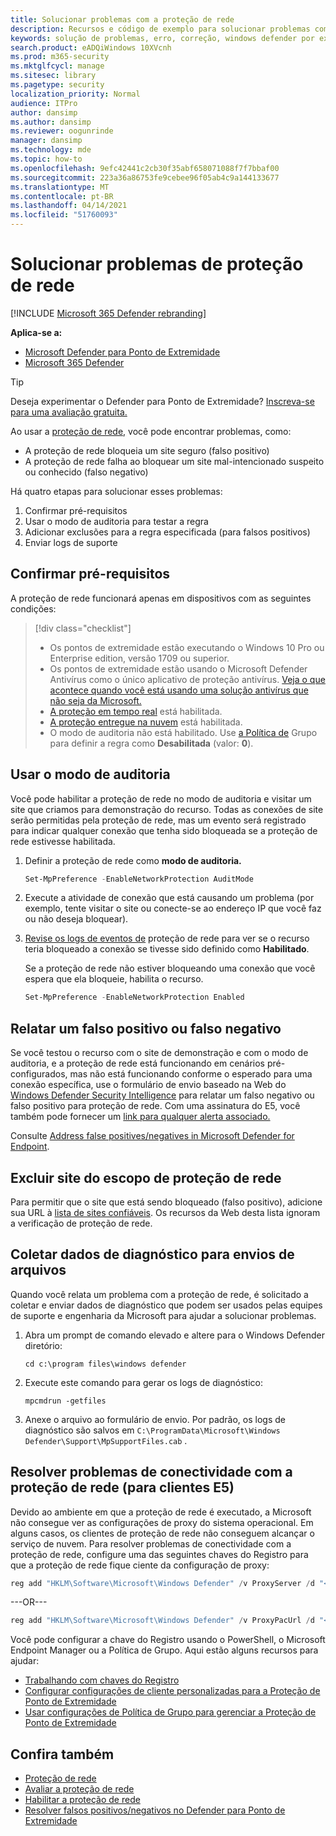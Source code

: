 ```yaml
---
title: Solucionar problemas com a proteção de rede
description: Recursos e código de exemplo para solucionar problemas com a proteção de rede no Microsoft Defender para Ponto de Extremidade.
keywords: solução de problemas, erro, correção, windows defender por exemplo, asr, regras, quadris, solução de problemas, auditoria, exclusão, falso positivo, quebrado, bloqueado, microsoft defender para ponto de extremidade, proteção avançada contra ameaças do Microsoft Defender
search.product: eADQiWindows 10XVcnh
ms.prod: m365-security
ms.mktglfcycl: manage
ms.sitesec: library
ms.pagetype: security
localization_priority: Normal
audience: ITPro
author: dansimp
ms.author: dansimp
ms.reviewer: oogunrinde
manager: dansimp
ms.technology: mde
ms.topic: how-to
ms.openlocfilehash: 9efc42441c2cb30f35abf658071088f7f7bbaf00
ms.sourcegitcommit: 223a36a86753fe9cebee96f05ab4c9a144133677
ms.translationtype: MT
ms.contentlocale: pt-BR
ms.lasthandoff: 04/14/2021
ms.locfileid: "51760093"
---
```

# <a name="troubleshoot-network-protection"></a>Solucionar problemas de proteção de rede

[!INCLUDE [Microsoft 365 Defender rebranding](../../includes/microsoft-defender.md)]

**Aplica-se a:**
- [Microsoft Defender para Ponto de Extremidade](https://go.microsoft.com/fwlink/p/?linkid=2154037)
- [Microsoft 365 Defender](https://go.microsoft.com/fwlink/?linkid=2118804)

> [!TIP]
> Deseja experimentar o Defender para Ponto de Extremidade? [Inscreva-se para uma avaliação gratuita.](https://www.microsoft.com/microsoft-365/windows/microsoft-defender-atp?ocid=docs-wdatp-pullalerts-abovefoldlink) 


Ao usar a [proteção de rede,](network-protection.md) você pode encontrar problemas, como:

- A proteção de rede bloqueia um site seguro (falso positivo)
- A proteção de rede falha ao bloquear um site mal-intencionado suspeito ou conhecido (falso negativo)

Há quatro etapas para solucionar esses problemas:

1. Confirmar pré-requisitos
2. Usar o modo de auditoria para testar a regra
3. Adicionar exclusões para a regra especificada (para falsos positivos)
4. Enviar logs de suporte

## <a name="confirm-prerequisites"></a>Confirmar pré-requisitos

A proteção de rede funcionará apenas em dispositivos com as seguintes condições:

>[!div class="checklist"]
> - Os pontos de extremidade estão executando o Windows 10 Pro ou Enterprise edition, versão 1709 ou superior.
> - Os pontos de extremidade estão usando o Microsoft Defender Antivírus como o único aplicativo de proteção antivírus. [Veja o que acontece quando você está usando uma solução antivírus que não seja da Microsoft.](https://docs.microsoft.com/windows/security/threat-protection/microsoft-defender-antivirus/microsoft-defender-antivirus-compatibility)
> - [A proteção em tempo real](https://docs.microsoft.com/windows/security/threat-protection/microsoft-defender-antivirus/configure-real-time-protection-microsoft-defender-antivirus) está habilitada.
> - [A proteção entregue na nuvem](https://docs.microsoft.com/windows/security/threat-protection/microsoft-defender-antivirus/enable-cloud-protection-microsoft-defender-antivirus) está habilitada.
> - O modo de auditoria não está habilitado. Use [a Política de](enable-network-protection.md#group-policy) Grupo para definir a regra como **Desabilitada** (valor: **0**).

## <a name="use-audit-mode"></a>Usar o modo de auditoria

Você pode habilitar a proteção de rede no modo de auditoria e visitar um site que criamos para demonstração do recurso. Todas as conexões de site serão permitidas pela proteção de rede, mas um evento será registrado para indicar qualquer conexão que tenha sido bloqueada se a proteção de rede estivesse habilitada.

1. Definir a proteção de rede como **modo de auditoria.**

   ```PowerShell
   Set-MpPreference -EnableNetworkProtection AuditMode
   ```

2. Execute a atividade de conexão que está causando um problema (por exemplo, tente visitar o site ou conecte-se ao endereço IP que você faz ou não deseja bloquear).

3. [Revise os logs de eventos de](network-protection.md#review-network-protection-events-in-windows-event-viewer) proteção de rede para ver se o recurso teria bloqueado a conexão se tivesse sido definido como **Habilitado**.
   
   Se a proteção de rede não estiver bloqueando uma conexão que você espera que ela bloqueie, habilita o recurso.

   ```PowerShell
   Set-MpPreference -EnableNetworkProtection Enabled
   ```

## <a name="report-a-false-positive-or-false-negative"></a>Relatar um falso positivo ou falso negativo

Se você testou o recurso com o site de demonstração e com o modo de auditoria, e a proteção de rede está funcionando em cenários pré-configurados, mas não está funcionando conforme o esperado para uma conexão específica, use o formulário de envio baseado na Web do [Windows Defender Security Intelligence](https://www.microsoft.com/wdsi/filesubmission) para relatar um falso negativo ou falso positivo para proteção de rede. Com uma assinatura do E5, você também pode fornecer um [link para qualquer alerta associado.](alerts-queue.md)

Consulte [Address false positives/negatives in Microsoft Defender for Endpoint](defender-endpoint-false-positives-negatives.md).

## <a name="exclude-website-from-network-protection-scope"></a>Excluir site do escopo de proteção de rede

Para permitir que o site que está sendo bloqueado (falso positivo), adicione sua URL à [lista de sites confiáveis](https://blogs.msdn.microsoft.com/asiatech/2014/08/19/how-to-add-web-sites-to-trusted-sites-via-gpo-from-dc-installed-ie10-or-higher-ie-version/). Os recursos da Web desta lista ignoram a verificação de proteção de rede.

## <a name="collect-diagnostic-data-for-file-submissions"></a>Coletar dados de diagnóstico para envios de arquivos

Quando você relata um problema com a proteção de rede, é solicitado a coletar e enviar dados de diagnóstico que podem ser usados pelas equipes de suporte e engenharia da Microsoft para ajudar a solucionar problemas.

1. Abra um prompt de comando elevado e altere para o Windows Defender diretório:

   ```console
   cd c:\program files\windows defender
   ```

2. Execute este comando para gerar os logs de diagnóstico:

   ```console
   mpcmdrun -getfiles
   ```

3. Anexe o arquivo ao formulário de envio. Por padrão, os logs de diagnóstico são salvos em `C:\ProgramData\Microsoft\Windows Defender\Support\MpSupportFiles.cab` . 

## <a name="resolve-connectivity-issues-with-network-protection-for-e5-customers"></a>Resolver problemas de conectividade com a proteção de rede (para clientes E5)

Devido ao ambiente em que a proteção de rede é executado, a Microsoft não consegue ver as configurações de proxy do sistema operacional. Em alguns casos, os clientes de proteção de rede não conseguem alcançar o serviço de nuvem. Para resolver problemas de conectividade com a proteção de rede, configure uma das seguintes chaves do Registro para que a proteção de rede fique ciente da configuração de proxy:

```powershell
reg add "HKLM\Software\Microsoft\Windows Defender" /v ProxyServer /d "<proxy IP address: Port>" /f
```

---OR---


```powershell
reg add "HKLM\Software\Microsoft\Windows Defender" /v ProxyPacUrl /d "<Proxy PAC url>" /f
```

Você pode configurar a chave do Registro usando o PowerShell, o Microsoft Endpoint Manager ou a Política de Grupo. Aqui estão alguns recursos para ajudar:
- [Trabalhando com chaves do Registro](/powershell/scripting/samples/working-with-registry-keys)
- [Configurar configurações de cliente personalizadas para a Proteção de Ponto de Extremidade](/mem/configmgr/protect/deploy-use/endpoint-protection-configure-client)
- [Usar configurações de Política de Grupo para gerenciar a Proteção de Ponto de Extremidade](/mem/configmgr/protect/deploy-use/endpoint-protection-group-policies)

## <a name="see-also"></a>Confira também

- [Proteção de rede](network-protection.md)
- [Avaliar a proteção de rede](evaluate-network-protection.md)
- [Habilitar a proteção de rede](enable-network-protection.md)
- [Resolver falsos positivos/negativos no Defender para Ponto de Extremidade](defender-endpoint-false-positives-negatives.md)
